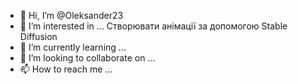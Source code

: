 - 👋 Hi, I’m @Oleksander23
- 👀 I’m interested in ... Створювати анімації за допомогою Stable Diffusion
- 🌱 I’m currently learning ...
- 💞️ I’m looking to collaborate on ...
- 📫 How to reach me ...

<!---
Oleksander23/Oleksander23 is a ✨ special ✨ repository because its `README.md` (this file) appears on your GitHub profile.
You can click the Preview link to take a look at your changes.
--->
